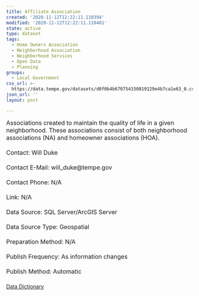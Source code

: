 ```yaml
---
title: Affiliate Association
created: '2020-11-12T12:22:11.110394'
modified: '2020-11-12T12:22:11.110401'
state: active
type: dataset
tags:
  - Home Owners Association
  - Neighborhood Association
  - Neighborhood Services
  - Open Data
  - Planning
groups:
  - Local Government
csv_url: >-
  https://data.tempe.gov/datasets/d0f0b4b670754330819129e4b7ca1e63_0.csv?outSR=%7B%22latestWkid%22%3A2868%2C%22wkid%22%3A2868%7D
json_url: ''
layout: post

---
```

<div><span style='font-size:medium;'>Associations created to maintain the quality of life in a given neighborhood. These associations consist of both neighborhood associations (NA) and homeowner associations (HOA).</span></div><div><span style='font-size:medium;'><br /></span></div><div><font size='3'>Contact: Will Duke</font></div><div><font size='3'><br /></font></div><div><font size='3'>Contact E-Mail: will_duke@tempe.gov</font></div><div><font size='3'><br /></font></div><div><font size='3'>Contact Phone: N/A</font></div><div><font size='3'><br /></font></div><div><font size='3'>Link: N/A</font></div><div><font size='3'><br /></font></div><div><font size='3'>Data Source: SQL Server/ArcGIS Server</font></div><div><font size='3'><br /></font></div><div><font size='3'>Data Source Type: Geospatial</font></div><div><font size='3'><br /></font></div><div><font size='3'>Preparation Method: N/A</font></div><div><font size='3'><br /></font></div><div><font size='3'>Publish Frequency: As information changes</font></div><div><font size='3'><br /></font></div><div><font size='3'>Publish Method: Automatic</font><span style='font-size:medium;'> </span><br /></div><div><span style='font-size:medium;'><br /></span></div><div><a href='https://gis.tempe.gov/neighborhood-dictionary/' rel='nofollow ugc' target='_blank'>Data Dictionary</a><span style='font-size:medium;'><br /></span></div><div><br /></div><div><br /></div>
